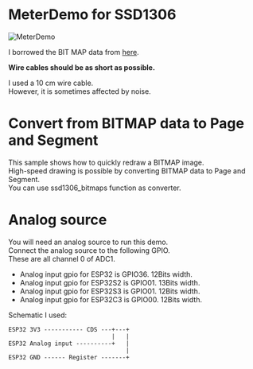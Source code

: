 # MeterDemo for SSD1306

![MeterDemo](https://user-images.githubusercontent.com/6020549/166136718-5139deb8-df11-4756-b161-7830ce2251ea.JPG)

I borrowed the BIT MAP data from [here](https://forum.arduino.cc/t/analog-vu-meter-i2c-oled-sh1106-oledmeter-animation/388374).   

__Wire cables should be as short as possible.__   

I used a 10 cm wire cable.   
However, it is sometimes affected by noise.   

# Convert from BITMAP data to Page and Segment   
This sample shows how to quickly redraw a BITMAP image.   
High-speed drawing is possible by converting BITMAP data to Page and Segment.   
You can use ssd1306_bitmaps function as converter.   


# Analog source   
You will need an analog source to run this demo.   
Connect the analog source to the following GPIO.   
These are all channel 0 of ADC1.   

- Analog input gpio for ESP32 is GPIO36. 12Bits width.   
- Analog input gpio for ESP32S2 is GPIO01. 13Bits width.   
- Analog input gpio for ESP32S3 is GPIO01. 12Bits width.   
- Analog input gpio for ESP32C3 is GPIO00. 12Bits width.   

Schematic I used:
```
ESP32 3V3 ----------- CDS ---+---+
                             |   |
ESP32 Analog input ----------+   |
                                 |
ESP32 GND ------ Register -------+
```

